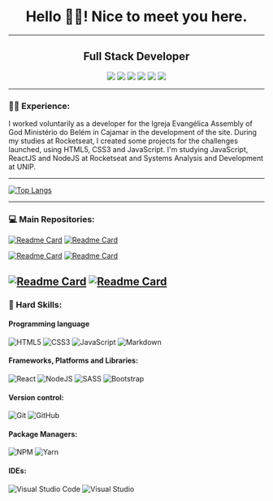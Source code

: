 <h1 align="center">Hello 👋🏾! Nice to meet you here.</h1>

---

<h2 align="center">Full Stack Developer</h2>

<div align="center">
    <a href="https://br.linkedin.com/in/lucasmumbarra" target="_blank"><img src="https://img.shields.io/badge/linkedin-%230077B5.svg?style=for-the-badge&logo=linkedin&logoColor=white"/></a> <a href="https://www.instagram.com/lucas.mumbarra/" target="_blank"><img src="https://img.shields.io/badge/instagram-%23E4405F.svg?style=for-the-badge&logo=Instagram&logoColor=white"/></a> <a href="https://www.facebook.com/lumumbarra" target="_blank"><img src="https://img.shields.io/badge/Facebook-%231877F2.svg?style=for-the-badge&logo=Facebook&logoColor=white"/></a> <a href="mailto:lucassantosm.2014@gmail.com" target="_blank"><img src="https://img.shields.io/badge/Gmail-D14836?style=for-the-badge&logo=gmail&logoColor=white"/></a> <a href="mailto:lucassantosm.2014@hotmail.com" target="blank"><img src="https://img.shields.io/badge/Microsoft_Outlook-0078D4?style=for-the-badge&logo=microsoft-outlook&logoColor=white"/></a> <a href="https://wa.me/+5511945671190" target="blank"><img src="https://img.shields.io/badge/WhatsApp-25D366?style=for-the-badge&logo=whatsapp&logoColor=white"/></a>
</div>

---

### :man_technologist: Experience:

I worked voluntarily as a developer for the Igreja Evangélica Assembly of God Ministério do Belém in Cajamar in the development of the site. During my studies at Rocketseat, I created some projects for the challenges launched, using HTML5, CSS3 and JavaScript. I'm studying JavaScript, ReactJS and NodeJS at Rocketseat and Systems Analysis and Development at UNIP.

---

[![Top Langs](https://github-readme-stats.vercel.app/api/top-langs/?username=lucasmumbarra&show_icons=true&theme=dracula)
](https://github.com/anuraghazra/github-readme-stats)

---

### :computer: Main Repositories:

[![Readme Card](https://github-readme-stats.vercel.app/api/pin/?username=lucasmumbarra&repo=myPortfolio&show_icons=true&theme=dracula)](https://github.com/lucasmumbarra/myPortfolio) [![Readme Card](https://github-readme-stats.vercel.app/api/pin/?username=lucasmumbarra&repo=violinLessons&show_icons=true&theme=dracula)](https://github.com/lucasmumbarra/violinLessons)

[![Readme Card](https://github-readme-stats.vercel.app/api/pin/?username=lucasmumbarra&repo=socialTree&show_icons=true&theme=dracula)](https://github.com/lucasmumbarra/socialTree) [![Readme Card](https://github-readme-stats.vercel.app/api/pin/?username=lucasmumbarra&repo=adb35&show_icons=true&theme=dracula)](https://github.com/lucasmumbarra/adb35)

## [![Readme Card](https://github-readme-stats.vercel.app/api/pin/?username=lucasmumbarra&repo=genesisGame&show_icons=true&theme=dracula)](https://github.com/lucasmumbarra/genesisGame) [![Readme Card](https://github-readme-stats.vercel.app/api/pin/?username=lucasmumbarra&repo=hashGame&show_icons=true&theme=dracula)](https://github.com/lucasmumbarra/hashGame)

### :rocket: Hard Skills:

#### **Programming language**

![HTML5](https://img.shields.io/badge/html5-%23E34F26.svg?style=for-the-badge&logo=html5&logoColor=white) ![CSS3](https://img.shields.io/badge/css3-%231572B6.svg?style=for-the-badge&logo=css3&logoColor=white) ![JavaScript](https://img.shields.io/badge/javascript-%23323330.svg?style=for-the-badge&logo=javascript&logoColor=%23F7DF1E) ![Markdown](https://img.shields.io/badge/markdown-%23000000.svg?style=for-the-badge&logo=markdown&logoColor=white)

#### **Frameworks, Platforms and Libraries**:

![React](https://img.shields.io/badge/react-%2320232a.svg?style=for-the-badge&logo=react&logoColor=%2361DAFB) ![NodeJS](https://img.shields.io/badge/node.js-6DA55F?style=for-the-badge&logo=node.js&logoColor=white) ![SASS](https://img.shields.io/badge/SASS-hotpink.svg?style=for-the-badge&logo=SASS&logoColor=white) ![Bootstrap](https://img.shields.io/badge/bootstrap-%23563D7C.svg?style=for-the-badge&logo=bootstrap&logoColor=white)

#### **Version control:**

![Git](https://img.shields.io/badge/git-%23F05033.svg?style=for-the-badge&logo=git&logoColor=white) ![GitHub](https://img.shields.io/badge/github-%23121011.svg?style=for-the-badge&logo=github&logoColor=white)

#### **Package Managers:**

![NPM](https://img.shields.io/badge/NPM-%23000000.svg?style=for-the-badge&logo=npm&logoColor=white) ![Yarn](https://img.shields.io/badge/yarn-%232C8EBB.svg?style=for-the-badge&logo=yarn&logoColor=white)

#### **IDEs:**

![Visual Studio Code](https://img.shields.io/badge/Visual%20Studio%20Code-0078d7.svg?style=for-the-badge&logo=visual-studio-code&logoColor=white) ![Visual Studio](https://img.shields.io/badge/Visual%20Studio-5C2D91.svg?style=for-the-badge&logo=visual-studio&logoColor=white)
